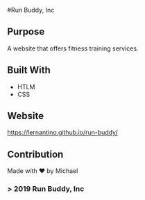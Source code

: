 #Run Buddy, Inc

## Purpose
A website that offers fitness training services.

## Built With
* HTLM
* CSS

## Website
https://lernantino.github.io/run-buddy/

## Contribution
Made with ❤️ by Michael

### &gt; 2019 Run Buddy, Inc
